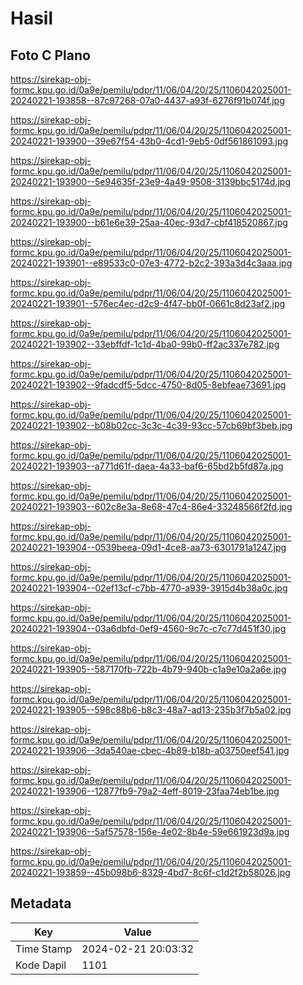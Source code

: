 # Hasil

## Foto C Plano

https://sirekap-obj-formc.kpu.go.id/0a9e/pemilu/pdpr/11/06/04/20/25/1106042025001-20240221-193858--87c97268-07a0-4437-a93f-6276f91b074f.jpg

https://sirekap-obj-formc.kpu.go.id/0a9e/pemilu/pdpr/11/06/04/20/25/1106042025001-20240221-193900--39e67f54-43b0-4cd1-9eb5-0df561861093.jpg

https://sirekap-obj-formc.kpu.go.id/0a9e/pemilu/pdpr/11/06/04/20/25/1106042025001-20240221-193900--5e94635f-23e9-4a49-9508-3139bbc5174d.jpg

https://sirekap-obj-formc.kpu.go.id/0a9e/pemilu/pdpr/11/06/04/20/25/1106042025001-20240221-193900--b61e6e39-25aa-40ec-93d7-cbf418520867.jpg

https://sirekap-obj-formc.kpu.go.id/0a9e/pemilu/pdpr/11/06/04/20/25/1106042025001-20240221-193901--e89533c0-07e3-4772-b2c2-393a3d4c3aaa.jpg

https://sirekap-obj-formc.kpu.go.id/0a9e/pemilu/pdpr/11/06/04/20/25/1106042025001-20240221-193901--576ec4ec-d2c9-4f47-bb0f-0661c8d23af2.jpg

https://sirekap-obj-formc.kpu.go.id/0a9e/pemilu/pdpr/11/06/04/20/25/1106042025001-20240221-193902--33ebffdf-1c1d-4ba0-99b0-ff2ac337e782.jpg

https://sirekap-obj-formc.kpu.go.id/0a9e/pemilu/pdpr/11/06/04/20/25/1106042025001-20240221-193902--9fadcdf5-5dcc-4750-8d05-8ebfeae73691.jpg

https://sirekap-obj-formc.kpu.go.id/0a9e/pemilu/pdpr/11/06/04/20/25/1106042025001-20240221-193902--b08b02cc-3c3c-4c39-93cc-57cb69bf3beb.jpg

https://sirekap-obj-formc.kpu.go.id/0a9e/pemilu/pdpr/11/06/04/20/25/1106042025001-20240221-193903--a771d61f-daea-4a33-baf6-65bd2b5fd87a.jpg

https://sirekap-obj-formc.kpu.go.id/0a9e/pemilu/pdpr/11/06/04/20/25/1106042025001-20240221-193903--602c8e3a-8e68-47c4-86e4-33248566f2fd.jpg

https://sirekap-obj-formc.kpu.go.id/0a9e/pemilu/pdpr/11/06/04/20/25/1106042025001-20240221-193904--0539beea-09d1-4ce8-aa73-6301791a1247.jpg

https://sirekap-obj-formc.kpu.go.id/0a9e/pemilu/pdpr/11/06/04/20/25/1106042025001-20240221-193904--02ef13cf-c7bb-4770-a939-3915d4b38a0c.jpg

https://sirekap-obj-formc.kpu.go.id/0a9e/pemilu/pdpr/11/06/04/20/25/1106042025001-20240221-193904--03a6dbfd-0ef9-4560-9c7c-c7c77d451f30.jpg

https://sirekap-obj-formc.kpu.go.id/0a9e/pemilu/pdpr/11/06/04/20/25/1106042025001-20240221-193905--587170fb-722b-4b79-940b-c1a9e10a2a6e.jpg

https://sirekap-obj-formc.kpu.go.id/0a9e/pemilu/pdpr/11/06/04/20/25/1106042025001-20240221-193905--598c88b6-b8c3-48a7-ad13-235b3f7b5a02.jpg

https://sirekap-obj-formc.kpu.go.id/0a9e/pemilu/pdpr/11/06/04/20/25/1106042025001-20240221-193906--3da540ae-cbec-4b89-b18b-a03750eef541.jpg

https://sirekap-obj-formc.kpu.go.id/0a9e/pemilu/pdpr/11/06/04/20/25/1106042025001-20240221-193906--12877fb9-79a2-4eff-8019-23faa74eb1be.jpg

https://sirekap-obj-formc.kpu.go.id/0a9e/pemilu/pdpr/11/06/04/20/25/1106042025001-20240221-193906--5af57578-156e-4e02-8b4e-59e661923d9a.jpg

https://sirekap-obj-formc.kpu.go.id/0a9e/pemilu/pdpr/11/06/04/20/25/1106042025001-20240221-193859--45b098b6-8329-4bd7-8c6f-c1d2f2b58026.jpg


## Metadata

| Key        | Value               |
| ---------- | ------------------- |
| Time Stamp | 2024-02-21 20:03:32 |
| Kode Dapil | 1101                |



